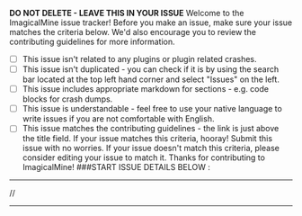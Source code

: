 **DO NOT DELETE - LEAVE THIS IN YOUR ISSUE**
Welcome to the ImagicalMine issue tracker!
Before you make an issue, make sure your issue matches the criteria below. We'd also encourage you to review the contributing guidelines for more information.
- [ ] This issue isn't related to any plugins or plugin related crashes.
- [ ] This issue isn't duplicated - you can check if it is by using the search bar located at the top left hand corner and select "Issues" on the left.
- [ ] This issue includes appropriate markdown for sections - e.g. code blocks for crash dumps.
- [ ] This issue is understandable - feel free to use your native language to write issues if you are not comfortable with English.
- [ ] This issue matches the contributing guidelines - the link is just above the title field.
If your issue matches this criteria, hooray! Submit this issue with no worries. If your issue doesn't match this criteria, please consider editing your issue to match it. Thanks for contributing to ImagicalMine!
###START ISSUE DETAILS BELOW : 

------------------------------------------

//

------------------------------------------
